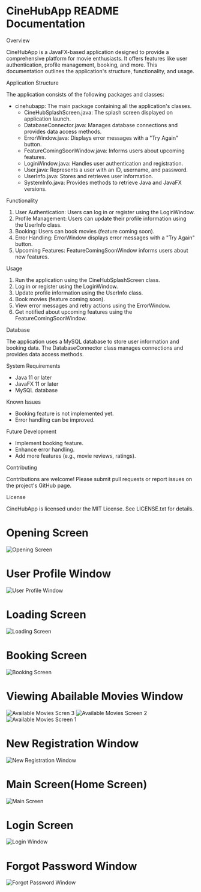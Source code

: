 # CineHubApp README Documentation

Overview

CineHubApp is a JavaFX-based application designed to provide a comprehensive platform for movie enthusiasts. It offers features like user authentication, profile management, booking, and more. This documentation outlines the application's structure, functionality, and usage.

Application Structure

The application consists of the following packages and classes:

- cinehubapp: The main package containing all the application's classes.
    - CineHubSplashScreen.java: The splash screen displayed on application launch.
    - DatabaseConnector.java: Manages database connections and provides data access methods.
    - ErrorWindow.java: Displays error messages with a "Try Again" button.
    - FeatureComingSoonWindow.java: Informs users about upcoming features.
    - LoginWindow.java: Handles user authentication and registration.
    - User.java: Represents a user with an ID, username, and password.
    - UserInfo.java: Stores and retrieves user information.
    - SystemInfo.java: Provides methods to retrieve Java and JavaFX versions.

Functionality

1. User Authentication: Users can log in or register using the LoginWindow.
2. Profile Management: Users can update their profile information using the UserInfo class.
3. Booking: Users can book movies (feature coming soon).
4. Error Handling: ErrorWindow displays error messages with a "Try Again" button.
5. Upcoming Features: FeatureComingSoonWindow informs users about new features.

Usage

1. Run the application using the CineHubSplashScreen class.
2. Log in or register using the LoginWindow.
3. Update profile information using the UserInfo class.
4. Book movies (feature coming soon).
5. View error messages and retry actions using the ErrorWindow.
6. Get notified about upcoming features using the FeatureComingSoonWindow.

Database

The application uses a MySQL database to store user information and booking data. The DatabaseConnector class manages connections and provides data access methods.

System Requirements

- Java 11 or later
- JavaFX 11 or later
- MySQL database

Known Issues

- Booking feature is not implemented yet.
- Error handling can be improved.

Future Development

- Implement booking feature.
- Enhance error handling.
- Add more features (e.g., movie reviews, ratings).

Contributing

Contributions are welcome! Please submit pull requests or report issues on the project's GitHub page.

License

CineHubApp is licensed under the MIT License. See LICENSE.txt for details.

# Opening Screen
![Opening Screen](https://github.com/user-attachments/assets/c67c3417-d8aa-4459-816e-bf5254b4af14)
# User Profile Window
![User Profile Window](https://github.com/user-attachments/assets/625fb216-99ca-4cf8-b254-58f0f2465d23)
# Loading Screen
![Loading Screen](https://github.com/user-attachments/assets/e2bfc18b-6a2e-4665-954b-0502fb6febff)
# Booking Screen
![Booking Screen](https://github.com/user-attachments/assets/9935073a-9c33-4001-b921-93796bc1116d)
# Viewing Abailable Movies Window
![Available Movies Scren 3](https://github.com/user-attachments/assets/70c6e645-99dc-4a78-8e68-8cc5875a359e)
![Available Movies Screen 2](https://github.com/user-attachments/assets/1ea8f324-4b47-4ece-839e-4618c11a4a2e)
![Available Movies Screen 1](https://github.com/user-attachments/assets/d2c0aee4-2c17-4d55-93fb-b27b012258e3)
# New Registration Window
![New Registration Window](https://github.com/user-attachments/assets/49b07f4f-5f4c-4a50-a4d2-a9209020d94b)
# Main Screen(Home Screen)
![Main Screen](https://github.com/user-attachments/assets/0ce247f4-2606-4247-bd5b-0c19c609f671)
# Login Screen
![Login Window](https://github.com/user-attachments/assets/049f4175-1af3-4483-af56-b5b7a634175c)
# Forgot Password Window
![Forgot Password Window](https://github.com/user-attachments/assets/b43a4064-05b7-4eee-9195-218f9b550d7d)
